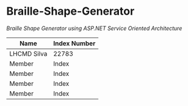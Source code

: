 # Braille-Shape-Generator
_Braille Shape Generator using ASP.NET Service Oriented Architecture_

| Name | Index Number |
| --- | --- |
| LHCMD Silva | 22783 |
| Member | Index |
| Member | Index |
| Member | Index |
| Member | Index |
